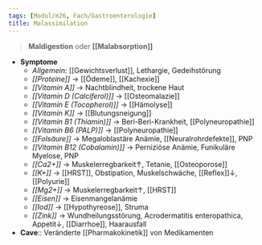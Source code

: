 ```yaml
---
tags: [Modul/m26, Fach/Gastroenterologie]
title: Malassimilation
---
```

> **Maldigestion** oder **[[Malabsorption]]**
- **Symptome**
	- *Allgemein:* [[Gewichtsverlust]], Lethargie, Gedeihstörung
	- *[[Proteine]]* → [[Ödeme]], [[Kachexie]]
	- *[[Vitamin A]]* → Nachtblindheit, trockene Haut
	- *[[Vitamin D (Calciferol)]]* → [[Osteomalazie]]
	- *[[Vitamin E (Tocopherol)]]* → [[Hämolyse]]
	- *[[Vitamin K]]* → [[Blutungsneigung]]
	- *[[Vitamin B1 (Thiamin)]]* → Beri-Beri-Krankheit, [[Polyneuropathie]]
	- *[[Vitamin B6 (PALP)]]* → [[Polyneuropathie]]
	- *[[Folsäure]]* → Megaloblastäre Anämie, [[Neuralrohrdefekte]], PNP
	- *[[Vitamin B12 (Cobalamin)]]* → Perniziöse Anämie, Funikuläre Myelose, PNP
	- *[[Ca2+]]* → Muskelerregbarkeit↑, Tetanie, [[Osteoporose]]
	- *[[K+]]* → [[HRST]], Obstipation, Muskelschwäche, [[Reflex]]↓, [[Polyurie]]
	- *[[Mg2+]]* → Muskelerregbarkeit↑, [[HRST]]
	- *[[Eisen]]* → Eisenmangelanämie
	- *[[Iod]]* → [[Hypothyreose]], Struma
	- *[[Zink]]* → Wundheilungsstörung, Acrodermatitis enteropathica, Appetit↓, [[Diarrhoe]], Haarausfall
- **Cave**:: Veränderte [[Pharmakokinetik]] von Medikamenten